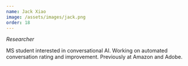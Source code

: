 ```yaml
---
name: Jack Xiao
image: /assets/images/jack.png
order: 18
---
```

*Researcher*

MS student interested in conversational AI. Working on automated conversation rating and improvement. Previously at Amazon and Adobe.
